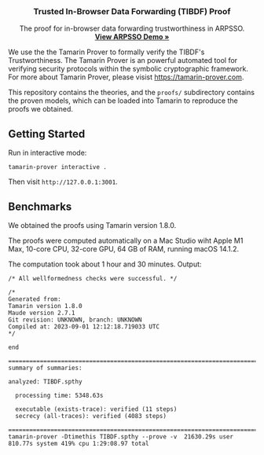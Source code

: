 
<br />
<div align="center">
  <h3 align="center">Trusted In-Browser Data Forwarding (TIBDF) Proof</h3>

  <p align="center">
    The proof for in-browser data forwarding trustworthiness in ARPSSO.
    <br />
    <a href="https://arpsso.hejunlin.cn"><strong>View ARPSSO Demo »</strong></a>
  </p>
</div>

We use the the Tamarin Prover to formally verify the TIBDF's Trustworthiness. The Tamarin Prover is
an powerful automated tool for verifying security protocols within the symbolic cryptographic framework. For more about Tamarin Prover, please visist https://tamarin-prover.com.

This repository contains the theories, and the `proofs/` subdirectory contains the proven models, which can be loaded into Tamarin to reproduce the proofs we obtained.

## Getting Started
Run in interactive mode:
```
tamarin-prover interactive .
```
Then visit `http://127.0.0.1:3001`.



## Benchmarks
We obtained the proofs using Tamarin version 1.8.0.

The proofs were computed automatically on a Mac Studio wiht Apple M1 Max, 10-core CPU, 32-core GPU, 64 GB of RAM, running macOS 14.1.2.

The computation took about 1 hour and 30 minutes. Output:

```
/* All wellformedness checks were successful. */

/*
Generated from:
Tamarin version 1.8.0
Maude version 2.7.1
Git revision: UNKNOWN, branch: UNKNOWN
Compiled at: 2023-09-01 12:12:18.719033 UTC
*/

end

==============================================================================
summary of summaries:

analyzed: TIBDF.spthy

  processing time: 5348.63s
  
  executable (exists-trace): verified (11 steps)
  secrecy (all-traces): verified (4083 steps)

==============================================================================
tamarin-prover -Dtimethis TIBDF.spthy --prove -v  21630.29s user 810.77s system 419% cpu 1:29:08.97 total
```
